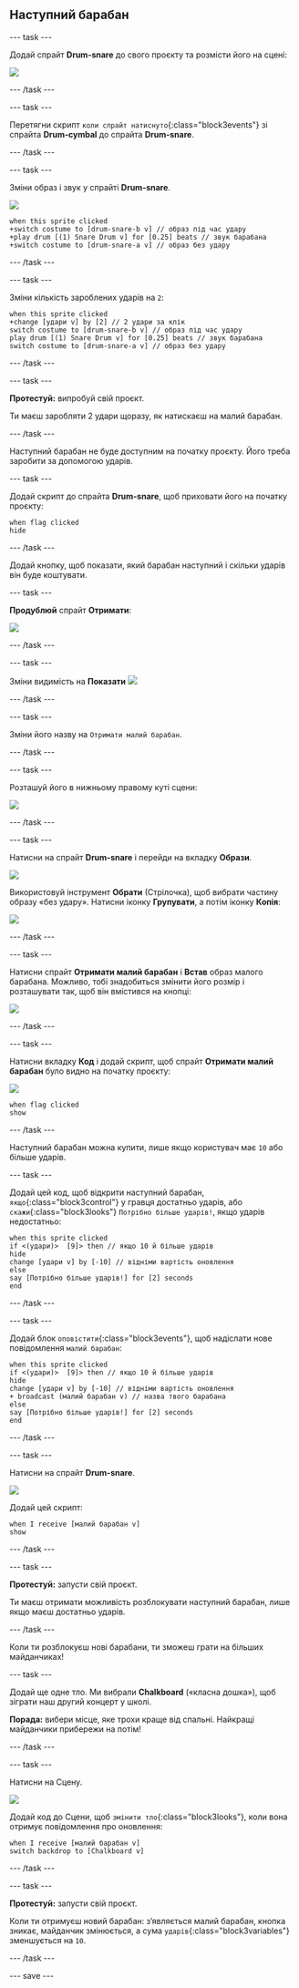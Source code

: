 ## Наступний барабан

--- task ---

Додай спрайт **Drum-snare** до свого проєкту та розмісти його на сцені:

![](images/snare-stage.png)

--- /task ---

--- task ---

Перетягни скрипт `коли спрайт натиснуто`{:class="block3events"} зі спрайта **Drum-cymbal** до спрайта **Drum-snare**.

--- /task ---

--- task ---

Зміни образ і звук у спрайті **Drum-snare**.

![](images/snare-icon.png)

```blocks3
when this sprite clicked
+switch costume to [drum-snare-b v] // образ під час удару
+play drum [(1) Snare Drum v] for [0.25] beats // звук барабана
+switch costume to [drum-snare-a v] // образ без удару
```

--- /task ---

--- task ---

Зміни кількість зароблених ударів на `2`:

```blocks3
when this sprite clicked
+change [удари v] by [2] // 2 удари за клік
switch costume to [drum-snare-b v] // образ під час удару
play drum [(1) Snare Drum v] for [0.25] beats // звук барабана
switch costume to [drum-snare-a v] // образ без удару
```

--- /task ---

--- task ---

**Протестуй:** випробуй свій проєкт.

Ти маєш заробляти 2 удари щоразу, як натискаєш на малий барабан.

--- /task ---

Наступний барабан не буде доступним на початку проєкту. Його треба заробити за допомогою ударів.

--- task ---

Додай скрипт до спрайта **Drum-snare**, щоб приховати його на початку проєкту:

```blocks3
when flag clicked
hide
```

--- /task ---

Додай кнопку, щоб показати, який барабан наступний і скільки ударів він буде коштувати.

--- task ---

**Продублюй** спрайт **Отримати**:

![](images/duplicate-get.png)

--- /task ---

--- task ---

Зміни видимість на **Показати**
![](images/show.png)

--- /task ---

--- task ---

Зміни його назву на `Отримати малий барабан`.

--- /task ---

--- task ---

Розташуй його в нижньому правому куті сцени:

![](images/get-snare.png)

--- /task ---

--- task ---

Натисни на спрайт **Drum-snare** і перейди на вкладку **Образи**.

![](images/snare-icon.png)

Використовуй інструмент **Обрати** (Стрілочка), щоб вибрати частину образу «без удару». Натисни іконку **Групувати**, а потім іконку **Копія**:

![](images/copy-costume.png)

--- /task ---

--- task ---

Натисни спрайт **Отримати малий барабан** і **Встав** образ малого барабана. Можливо, тобі знадобиться змінити його розмір і розташувати так, щоб він вмістився на кнопці:

![](images/paste-costume.png)

--- /task ---

--- task ---

Натисни вкладку **Код** і додай скрипт, щоб спрайт **Отримати малий барабан** було видно на початку проєкту:

![](images/get-snare-icon.png)

```blocks3
when flag clicked
show
```

--- /task ---

Наступний барабан можна купити, лише якщо користувач має `10` або більше ударів.

--- task ---

Додай цей код, щоб відкрити наступний барабан, `якщо`{:class="block3control"} у гравця достатньо ударів, або `скажи`{:class="block3looks"} `Потрібно більше ударів!`, якщо ударів недостатньо:

```blocks3
when this sprite clicked
if <(удари)>  [9]> then // якщо 10 й більше ударів
hide
change [удари v] by [-10] // відніми вартість оновлення
else
say [Потрібно більше ударів!] for [2] seconds 
end
```

--- /task ---

--- task ---

Додай блок `оповістити`{:class="block3events"}, щоб надіслати нове повідомлення `малий барабан`:

```blocks3
when this sprite clicked
if <(удари)>  [9]> then // якщо 10 й більше ударів
hide
change [удари v] by [-10] // відніми вартість оновлення
+ broadcast (малий барабан v) // назва твого барабана
else
say [Потрібно більше ударів!] for [2] seconds
end
```

--- /task ---

--- task ---

Натисни на спрайт **Drum-snare**.

![](images/snare-icon.png)

Додай цей скрипт:

```blocks3
when I receive [малий барабан v]
show
```

--- /task ---

--- task ---

**Протестуй:** запусти свій проєкт.

Ти маєш отримати можливість розблокувати наступний барабан, лише якщо маєш достатньо ударів.

--- /task ---

Коли ти розблокуєш нові барабани, ти зможеш грати на більших майданчиках!

--- task ---

Додай ще одне тло. Ми вибрали **Chalkboard** («класна дошка»), щоб зіграти наш другий концерт у школі.

**Порада:** вибери місце, яке трохи краще від спальні. Найкращі майданчики прибережи на потім!

--- /task ---

--- task ---

Натисни на Сцену.

![](images/stage-icon.png)

Додай код до Сцени, щоб `змінити тло`{:class="block3looks"}, коли вона отримує повідомлення про оновлення:

```blocks3
when I receive [малий барабан v]
switch backdrop to [Chalkboard v]
```

--- /task ---

--- task ---

**Протестуй:** запусти свій проєкт.

Коли ти отримуєш новий барабан: зʼявляється малий барабан, кнопка зникає, майданчик змінюється, а сума `ударів`{:class="block3variables"} зменшується на `10`.

--- /task ---

--- save ---
